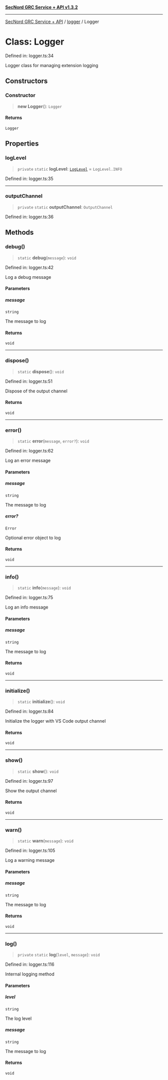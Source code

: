 [**SecNord GRC Service + API v1.3.2**](../../README.md)

***

[SecNord GRC Service + API](../../README.md) / [logger](../README.md) / Logger

# Class: Logger

Defined in: logger.ts:34

Logger class for managing extension logging

## Constructors

### Constructor

> **new Logger**(): `Logger`

#### Returns

`Logger`

## Properties

### logLevel

> `private` `static` **logLevel**: [`LogLevel`](../enumerations/LogLevel.md) = `LogLevel.INFO`

Defined in: logger.ts:35

***

### outputChannel

> `private` `static` **outputChannel**: `OutputChannel`

Defined in: logger.ts:36

## Methods

### debug()

> `static` **debug**(`message`): `void`

Defined in: logger.ts:42

Log a debug message

#### Parameters

##### message

`string`

The message to log

#### Returns

`void`

***

### dispose()

> `static` **dispose**(): `void`

Defined in: logger.ts:51

Dispose of the output channel

#### Returns

`void`

***

### error()

> `static` **error**(`message`, `error?`): `void`

Defined in: logger.ts:62

Log an error message

#### Parameters

##### message

`string`

The message to log

##### error?

`Error`

Optional error object to log

#### Returns

`void`

***

### info()

> `static` **info**(`message`): `void`

Defined in: logger.ts:75

Log an info message

#### Parameters

##### message

`string`

The message to log

#### Returns

`void`

***

### initialize()

> `static` **initialize**(): `void`

Defined in: logger.ts:84

Initialize the logger with VS Code output channel

#### Returns

`void`

***

### show()

> `static` **show**(): `void`

Defined in: logger.ts:97

Show the output channel

#### Returns

`void`

***

### warn()

> `static` **warn**(`message`): `void`

Defined in: logger.ts:105

Log a warning message

#### Parameters

##### message

`string`

The message to log

#### Returns

`void`

***

### log()

> `private` `static` **log**(`level`, `message`): `void`

Defined in: logger.ts:116

Internal logging method

#### Parameters

##### level

`string`

The log level

##### message

`string`

The message to log

#### Returns

`void`
